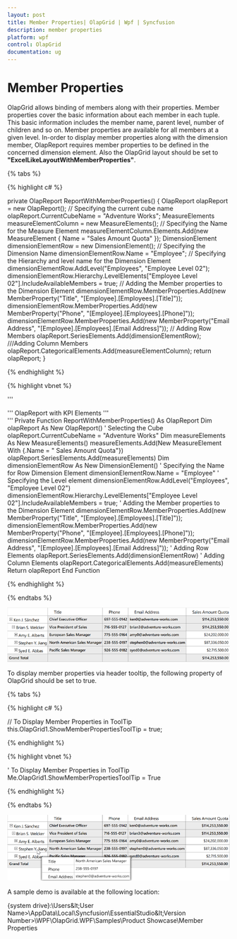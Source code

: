 ```yaml
---
layout: post
title: Member Properties| OlapGrid | Wpf | Syncfusion
description: member properties
platform: wpf
control: OlapGrid
documentation: ug
---
```


# Member Properties

OlapGrid allows binding of members along with their properties. Member properties cover the basic information about each member in each tuple. This basic information includes the member name, parent level, number of children and so on. Member properties are available for all members at a given level. In-order to display member properties along with the dimension member, OlapReport requires member properties to be defined in the concerned dimension element. Also the OlapGrid layout should be set to **"ExcelLikeLayoutWithMemberProperties"**.

{% tabs %}
 
{% highlight c# %}
     
private OlapReport ReportWithMemberProperties()
{
    OlapReport olapReport = new OlapReport();
    // Specifying the current cube name
    olapReport.CurrentCubeName = "Adventure Works";
    MeasureElements measureElementColumn = new MeasureElements();
    // Specifying the Name for the Measure Element
    measureElementColumn.Elements.Add(new MeasureElement { Name = "Sales Amount Quota" });
    DimensionElement dimensionElementRow = new DimensionElement();
    // Specifying the Dimension Name
    dimensionElementRow.Name = "Employee";
    // Specifying the Hierarchy and level name for the Dimension Element
    dimensionElementRow.AddLevel("Employees", "Employee Level 02");
    dimensionElementRow.Hierarchy.LevelElements["Employee Level 02"].IncludeAvailableMembers = true;
    // Adding the Member properties to the Dimension Element
    dimensionElementRow.MemberProperties.Add(new MemberProperty("Title", "[Employee].[Employees].[Title]"));
    dimensionElementRow.MemberProperties.Add(new MemberProperty("Phone", "[Employee].[Employees].[Phone]"));
    dimensionElementRow.MemberProperties.Add(new MemberProperty("Email Address", "[Employee].[Employees].[Email Address]"));
    // Adding Row Members
    olapReport.SeriesElements.Add(dimensionElementRow);
    ///Adding Column Members
    olapReport.CategoricalElements.Add(measureElementColumn);
    return olapReport;
}
   
{% endhighlight %}

{% highlight vbnet %}
    
    
''' <summary>
''' OlapReport with KPI Elements
''' </summary>
''' <returns></returns>
Private Function ReportWithMemberProperties() As OlapReport
    Dim olapReport As New OlapReport()
    ' Selecting the Cube
    olapReport.CurrentCubeName = "Adventure Works"
    Dim measureElements As New MeasureElements()
    measureElements.Add(New MeasureElement With {.Name = " Sales Amount Quota"})
    olapReport.SeriesElements.Add(measureElements)
    Dim dimensionElementRow As New DimensionElement()
    ' Specifying the Name for Row Dimension Element
    dimensionElementRow.Name = "Employee"
    ' Specifying the Level element
    dimensionElementRow.AddLevel("Employees", "Employee Level 02")
    dimensionElementRow.Hierarchy.LevelElements["Employee Level 02"].IncludeAvailableMembers = true;
    ' Adding the Member properties to the Dimension Element
    dimensionElementRow.MemberProperties.Add(new MemberProperty("Title", "[Employee].[Employees].[Title]"));
    dimensionElementRow.MemberProperties.Add(new MemberProperty("Phone", "[Employee].[Employees].[Phone]"));
    dimensionElementRow.MemberProperties.Add(new MemberProperty("Email Address", "[Employee].[Employees].[Email Address]"));
    ' Adding Row Elements
    olapReport.SeriesElements.Add(dimensionElementRow)
    ' Adding Column Elements
    olapReport.CategoricalElements.Add(measureElements)
    Return olapReport
End Function

{% endhighlight %}

{% endtabs %}

![](Member-Properties_images/Member-Properties_img1.png)

To display member properties via header tooltip, the following property of OlapGrid should be set to true.

{% tabs %}
  
{% highlight c# %}

// To Display Member Properties in ToolTip
this.OlapGrid1.ShowMemberPropertiesToolTip = true;

{% endhighlight %}

{% highlight vbnet %}

' To Display Member Properties in ToolTip
Me.OlapGrid1.ShowMemberPropertiesToolTip = True

{% endhighlight %}

{% endtabs %}

![](Member-Properties_images/Member-Properties_img2.png)

A sample demo is available at the following location:

{system drive}:\Users\&lt;User Name&gt;\AppData\Local\Syncfusion\EssentialStudio\&lt;Version Number&gt;\WPF\OlapGrid.WPF\Samples\Product Showcase\Member Properties 